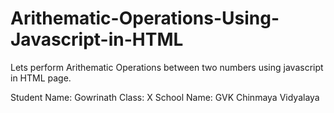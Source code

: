 # Arithematic-Operations-Using-Javascript-in-HTML
Lets perform Arithematic Operations between two numbers using javascript in HTML page.

Student Name: Gowrinath
Class: X
School Name: GVK Chinmaya Vidyalaya



